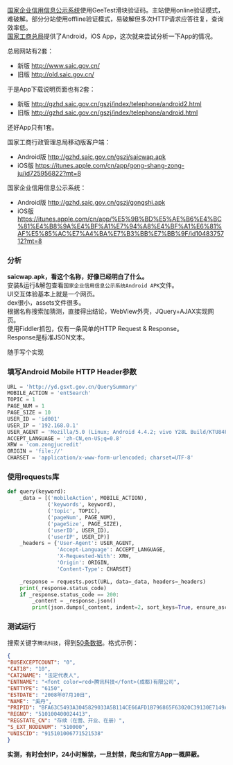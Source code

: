 [国家企业信用信息公示系统](http://www.gsxt.gov.cn)使用GeeTest滑块验证码。主站使用online验证模式，难破解。部分分站使用offline验证模式，易破解但多次HTTP请求应答往复，查询效率低。  
[国家工商总局](http://www.saic.gov.cn/)提供了Android，iOS App，这次就来尝试分析一下App的情况。  

总局网站有2套：

+ 新版 http://www.saic.gov.cn/
+ 旧版 http://old.saic.gov.cn/

于是App下载说明页面也有2套：

+ 新版 http://gzhd.saic.gov.cn/gszj/index/telephone/android2.html
+ 旧版 http://gzhd.saic.gov.cn/gszj/index/telephone/android.html

还好App只有1套。

国家工商行政管理总局移动版客户端：

+ Android版 http://gzhd.saic.gov.cn/gszj/saicwap.apk  
+ iOS版 https://itunes.apple.com/cn/app/gong-shang-zong-ju/id725956822?mt=8  

国家企业信用信息公示系统：

+ Android版 http://gzhd.saic.gov.cn/gszj/gongshi.apk  
+ iOS版 https://itunes.apple.com/cn/app/%E5%9B%BD%E5%AE%B6%E4%BC%81%E4%B8%9A%E4%BF%A1%E7%94%A8%E4%BF%A1%E6%81%AF%E5%85%AC%E7%A4%BA%E7%B3%BB%E7%BB%9F/id1048375712?mt=8  
  
### 分析

**saicwap.apk，看这个名称，好像已经明白了什么。**  
安装&运行&解包查看`国家企业信用信息公示系统Android APK`文件。  
UI交互体验基本上就是一个网页。  
dex很小，assets文件很多。  
根据名称搜索加猜测，直接得出结论，WebView外壳，JQuery+AJAX实现网页。  
使用Fiddler抓包，仅有一条简单的HTTP Request & Response。  
Response是标准JSON文本。  

随手写个实现

### 填写Android Mobile HTTP Header参数

```Python
URL = 'http://yd.gsxt.gov.cn/QuerySummary'
MOBILE_ACTION = 'entSearch'
TOPIC = 1
PAGE_NUM = 1
PAGE_SIZE = 10
USER_ID = 'id001'
USER_IP = '192.168.0.1'
USER_AGENT = 'Mozilla/5.0 (Linux; Android 4.4.2; vivo Y28L Build/KTU84P) AppleWebKit/537.36 (KHTML, like Gecko) Version/4.0 Chrome/30.0.0.0 Mobile Safari/537.36 Html5Plus/1.0'
ACCEPT_LANGUAGE = 'zh-CN,en-US;q=0.8'
XRW = 'com.zongjucredit'
ORIGIN = 'file://'
CHARSET = 'application/x-www-form-urlencoded; charset=UTF-8'
```

### 使用requests库

```Python
def query(keyword):
    _data = [('mobileAction', MOBILE_ACTION),
             ('keywords', keyword),
             ('topic', TOPIC),
             ('pageNum', PAGE_NUM),
             ('pageSize', PAGE_SIZE),
             ('userID', USER_ID),
             ('userIP', USER_IP)]
    _headers = {'User-Agent': USER_AGENT,
                'Accept-Language': ACCEPT_LANGUAGE,
                'X-Requested-With': XRW,
                'Origin': ORIGIN,
                'Content-Type': CHARSET}

    _response = requests.post(URL, data=_data, headers=_headers)
    print(_response.status_code)
    if _response.status_code == 200:
        _content = _response.json()
        print(json.dumps(_content, indent=2, sort_keys=True, ensure_ascii=False))
```

### 测试运行

搜索关键字`腾讯科技`，得到[50条数据](https://github.com/9468305/python-script/blob/master/gsxt_mobile/%E8%85%BE%E8%AE%AF%E7%A7%91%E6%8A%8050.txt)。格式示例：  

```JSON
{
"BUSEXCEPTCOUNT": "0",
"CAT18": "10",
"CAT2NAME": "法定代表人",
"ENTNAME": "<font color=red>腾讯科技</font>(成都)有限公司",
"ENTTYPE": "6150",
"ESTDATE": "2008年07月10日",
"NAME": "奚丹",
"PRIPID": "BFA63C5493A3045829033A5B114CE66AFD1B796865F63020C39130E7149AE9152BAC6972D71F0C3A65B342A32972C4439717E803CD7E66773D486FDD9FCBAEC8",
"REGNO": "510100400024413",
"REGSTATE_CN": "存续（在营、开业、在册）",
"S_EXT_NODENUM": "510000",
"UNISCID": "915101006771521538"
}
```

**实测，有时会封IP，24小时解禁，一旦封禁，爬虫和官方App一概屏蔽。**  
